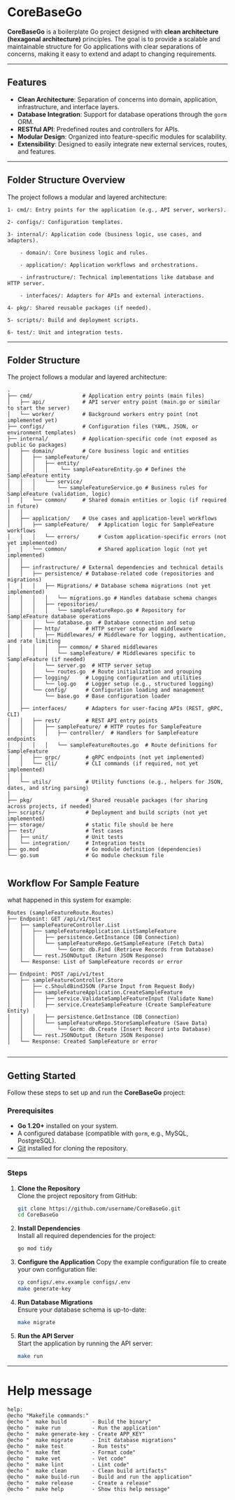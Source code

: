 # CoreBaseGo

**CoreBaseGo** is a boilerplate Go project designed with **clean architecture (hexagonal architecture)** principles. The goal is to provide a scalable and maintainable structure for Go applications with clear separations of concerns, making it easy to extend and adapt to changing requirements.

---

## Features
- **Clean Architecture**: Separation of concerns into domain, application, infrastructure, and interface layers.
- **Database Integration**: Support for database operations through the `gorm` ORM.
- **RESTful API**: Predefined routes and controllers for APIs.
- **Modular Design**: Organized into feature-specific modules for scalability.
- **Extensibility**: Designed to easily integrate new external services, routes, and features.

---

## Folder Structure Overview
The project follows a modular and layered architecture:

```
1- cmd/: Entry points for the application (e.g., API server, workers).

2- configs/: Configuration templates.

3- internal/: Application code (business logic, use cases, and adapters).

    - domain/: Core business logic and rules.
    
    - application/: Application workflows and orchestrations.
    
    - infrastructure/: Technical implementations like database and HTTP server.
    
    - interfaces/: Adapters for APIs and external interactions.

4- pkg/: Shared reusable packages (if needed).

5- scripts/: Build and deployment scripts.

6- test/: Unit and integration tests.
```

---

## Folder Structure
The project follows a modular and layered architecture:
```
.
├── cmd/                # Application entry points (main files)
│   ├── api/            # API server entry point (main.go or similar to start the server)
│   └── worker/         # Background workers entry point (not implemented yet)
├── configs/            # Configuration files (YAML, JSON, or environment templates)
├── internal/           # Application-specific code (not exposed as public Go packages)
│   ├── domain/         # Core business logic and entities
│   │   ├── sampleFeature/  
│   │   │   ├── entity/ 
│   │   │   │    └── sampleFeatureEntity.go # Defines the SampleFeature entity
│   │   │   └── service/ 
│   │   │       └── sampleFeatureService.go # Business rules for SampleFeature (validation, logic)
│   │   └── common/     # Shared domain entities or logic (if required in future)
│   │
│   ├── application/    # Use cases and application-level workflows
│   │   ├── sampleFeature/   # Application logic for SampleFeature workflows
│   │   │   └── errors/      # Custom application-specific errors (not yet implemented)
│   │   └── common/          # Shared application logic (not yet implemented)
│   │
│   ├── infrastructure/ # External dependencies and technical details
│   │   ├── persistence/ # Database-related code (repositories and migrations)
│   │   │   ├── Migrations/ # Database schema migrations (not yet implemented)
│   │   │   │   └── migrations.go # Handles database schema changes
│   │   │   ├── repositories/ 
│   │   │   │   └── sampleFeatureRepo.go # Repository for SampleFeature database operations
│   │   │   └── database.go  # Database connection and setup
│   │   ├── http/        # HTTP server setup and middleware
│   │   │   ├── Middlewares/ # Middleware for logging, authentication, and rate limiting
│   │   │   │   ├── common/ # Shared middlewares
│   │   │   │   └── sampleFeature/ # Middlewares specific to SampleFeature (if needed)
│   │   │   └── server.go  # HTTP server setup
│   │   │   └── routes.go  # Route initialization and grouping
│   │   ├── logging/     # Logging configuration and utilities
│   │   │   └── log.go   # Logger setup (e.g., structured logging)
│   │   └── config/      # Configuration loading and management
│   │       └── base.go  # Base configuration loader
│   │
│   ├── interfaces/      # Adapters for user-facing APIs (REST, gRPC, CLI)
│   │   ├── rest/        # REST API entry points
│   │   │   ├── sampleFeature/ # HTTP routes for SampleFeature
│   │   │   │   ├── controller/  # Handlers for SampleFeature endpoints
│   │   │   │   └── sampleFeatureRoutes.go  # Route definitions for SampleFeature
│   │   ├── grpc/        # gRPC endpoints (not yet implemented)
│   │   └── cli/         # CLI commands (if required, not yet implemented)
│   │
│   └── utils/           # Utility functions (e.g., helpers for JSON, dates, and string parsing)
│
├── pkg/                 # Shared reusable packages (for sharing across projects, if needed)
├── scripts/             # Deployment and build scripts (not yet implemented)
├── storage/             # static file should be here
├── test/                # Test cases
│   ├── unit/            # Unit tests
│   └── integration/     # Integration tests
├── go.mod               # Go module definition (dependencies)
└── go.sum               # Go module checksum file
   

```
## Workflow For Sample Feature
what happened in this system for example:
```
Routes (sampleFeatureRoute.Routes)
├── Endpoint: GET /api/v1/test
│   ├── sampleFeatureController.List
│   │   ├── sampleFeatureApplication.ListSampleFeature
│   │   │   ├── persistence.GetInstance (DB Connection)
│   │   │   └── sampleFeatureRepo.GetSampleFeature (Fetch Data)
│   │   │       └── Gorm: db.Find (Retrieve Records from Database)
│   │   └── rest.JSONOutput (Return JSON Response)
│   └── Response: List of SampleFeature records or error
│
├── Endpoint: POST /api/v1/test
│   ├── sampleFeatureController.Store
│   │   ├── c.ShouldBindJSON (Parse Input from Request Body)
│   │   ├── sampleFeatureApplication.CreateSampleFeature
│   │   │   ├── service.ValidateSampleFeatureInput (Validate Name)
│   │   │   ├── service.CreateSampleFeature (Create SampleFeature Entity)
│   │   │   ├── persistence.GetInstance (DB Connection)
│   │   │   └── sampleFeatureRepo.StoreSampleFeature (Save Data)
│   │   │       └── Gorm: db.Create (Insert Record into Database)
│   │   └── rest.JSONOutput (Return JSON Response)
│   └── Response: Created SampleFeature or error


```


---

## Getting Started

Follow these steps to set up and run the **CoreBaseGo** project:

### Prerequisites
- **Go 1.20+** installed on your system.
- A configured database (compatible with `gorm`, e.g., MySQL, PostgreSQL).
- [Git](https://git-scm.com/) installed for cloning the repository.

---

### Steps

1. **Clone the Repository**  
   Clone the project repository from GitHub:
   ```bash
   git clone https://github.com/username/CoreBaseGo.git
   cd CoreBaseGo

2. **Install Dependencies**  
   Install all required dependencies for the project:
   ```bash
   go mod tidy

3. **Configure the Application**
   Copy the example configuration file to create your own configuration file:
   ```bash
   cp configs/.env.example configs/.env
   make generate-key

4. **Run Database Migrations**  
   Ensure your database schema is up-to-date:
   ```bash
   make migrate

5. **Run the API Server**  
   Start the application by running the API server:
   ```bash
   make run

---

# Help message
    help:
    @echo "Makefile commands:"
    @echo "  make build        - Build the binary"
    @echo "  make run          - Run the application"
    @echo "  make generate-key - Create APP_KEY"
    @echo "  make migrate      - Init database migrations"
    @echo "  make test         - Run tests"
    @echo "  make fmt          - Format code"
    @echo "  make vet          - Vet code"
    @echo "  make lint         - Lint code"
    @echo "  make clean        - Clean build artifacts"
    @echo "  make build-run    - Build and run the application"
    @echo "  make release      - Create a release"
    @echo "  make help         - Show this help message"

